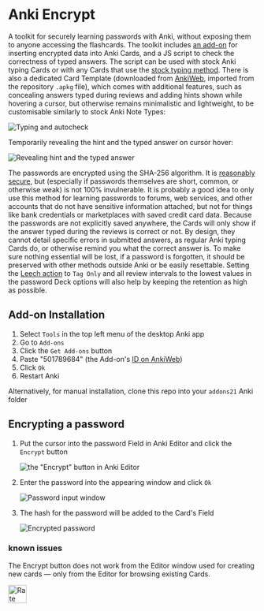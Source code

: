 # Anki Encrypt

A toolkit for securely learning passwords with Anki, without exposing them to anyone accessing the flashcards. The toolkit includes [an add-on](https://ankiweb.net/shared/info/501789684) for inserting encrypted data into Anki Cards, and a JS script to check the correctness of typed answers. The script can be used with stock Anki typing Cards or with any Cards that use the [stock typing method](https://docs.ankiweb.net/templates/fields.html#checking-your-answer). There is also a dedicated Card Template (downloaded from [AnkiWeb](https://ankiweb.net/shared/info/956687415), imported from the repository `.apkg` file), which comes with additional features, such as concealing answers typed during reviews and adding hints shown while hovering a cursor, but otherwise remains minimalistic and lightweight, to be customisable similarly to stock Anki Note Types:

![Typing and autocheck](https://github.com/user-attachments/assets/bfd0365c-b8f6-4451-a8c8-0009838a9834)

Temporarily revealing the hint and the typed answer on cursor hover:

![Revealing hint and the typed answer](https://github.com/user-attachments/assets/f7ce931a-aadb-4d6f-b67b-f7440bddf6dc)

The passwords are encrypted using the SHA-256 algorithm. It is [reasonably secure](https://en.wikipedia.org/wiki/Hash_function_security_summary), but (especially if passwords themselves are short, common, or otherwise weak) is not 100% invulnerable. It is probably a good idea to only use this method for learning passwords to forums, web services, and other accounts that do not have sensitive information attached, but not for things like bank credentials or marketplaces with saved credit card data.
Because the passwords are not explicitly saved anywhere, the Cards will only show if the answer typed during the reviews is correct or not. By design, they cannot detail specific errors in submitted answers, as regular Anki typing Cards do, or otherwise remind you what the correct answer is. To make sure nothing essential will be lost, if a password is forgotten, it should be preserved with other methods outside Anki or be easily resettable. Setting the [Leech action](https://docs.ankiweb.net/leeches.html#leeches) to `Tag Only` and all review intervals to the lowest values in the password Deck options will also help by keeping the retention as high as possible.

## Add-on Installation

1. Select `Tools` in the top left menu of the desktop Anki app
2. Go to `Add-ons`
3. Click the `Get Add-ons` button
4. Paste "501789684" (the Add-on's [ID on AnkiWeb](https://ankiweb.net/shared/info/501789684))
5. Click `Ok`
6. Restart Anki

Alternatively, for manual installation, clone this repo into your `addons21` Anki folder

## Encrypting a password

1. Put the cursor into the password Field in Anki Editor and click the `Encrypt` button

    ![the "Encrypt" button in Anki Editor](https://github.com/user-attachments/assets/4d79482e-98d2-4173-b532-12ad935a375b)
2. Enter the password into the appearing window and click `Ok`

    ![Password input window](https://github.com/user-attachments/assets/c399c214-2437-4738-9251-8b712dc634fa)
3. The hash for the password will be added to the Card's Field

    ![Encrypted password](https://github.com/user-attachments/assets/ed913d6e-e76a-4575-8763-bea855b1e4bb)


### known issues
The Encrypt button does not work from the Editor window used for creating new cards — only from the Editor for browsing existing Cards.


<a href="https://ankiweb.net/shared/info/501789684" target="_blank"><img src="https://i.imgur.com/CoCMk2T.png" alt="Rate the Add-on on AnkiWeb"  style="height: 37px"></a>
